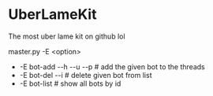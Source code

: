 UberLameKit
===========

The most uber lame kit on github lol

master.py -E &lt;option&gt;

* -E bot-add --h <host> --u <user> --p <pass> # add the given bot to the threads
* -E bot-del --i <id> # delete given bot from list
* -E bot-list # show all bots by id
